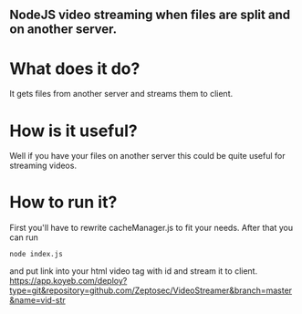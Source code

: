 ## NodeJS video streaming when files are split and on another server.
# What does it do?
It gets files from another server and streams them to client.
# How is it useful?
Well if you have your files on another server this could be quite useful for streaming videos.
# How to run it?
First you'll have to rewrite cacheManager.js to fit your needs. After that you can run 
```
node index.js
```
and put link into your html video tag with id and stream it to client.
https://app.koyeb.com/deploy?type=git&repository=github.com/Zeptosec/VideoStreamer&branch=master&name=vid-str